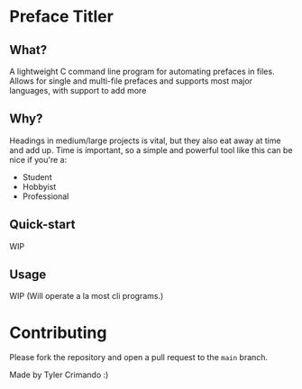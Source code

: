 # Preface Titler

## What?
A lightweight C command line program for automating prefaces in files. Allows for single and multi-file prefaces and supports most major languages, with support to add more

## Why?
Headings in medium/large projects is vital, but they also eat away at time and add up. Time is important, so a simple and powerful tool like this can be nice if you're a:
 - Student
 - Hobbyist
 - Professional

## Quick-start
WIP

## Usage
WIP
(Will operate a la most cli programs.)

# Contributing
Please fork the repository and open a pull request to the `main` branch.


Made by Tyler Crimando :)
